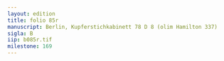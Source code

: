 ```yaml
---
layout: edition
title: folio 85r
manuscript: Berlin, Kupferstichkabinett 78 D 8 (olim Hamilton 337)
sigla: B
iip: b085r.tif
milestone: 169
---
```

